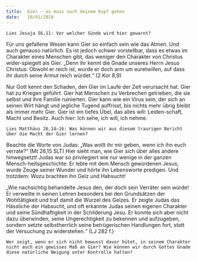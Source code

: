 ```yaml
---
title:  Gier – es muss nach deinem Kopf gehen
date:   10/01/2018
---
```


`Lies Jesaja 56,11: Vor welcher Sünde wird hier gewarnt?` 

Für uns gefallene Wesen kann Gier so einfach sein wie das Atmen. Und auch genauso natürlich. Es ist jedoch schwer vorstellbar, dass es etwas im Charakter eines Menschen gibt, das weniger den Charakter von Christus wider-spiegelt als Gier. „Denn ihr kennt die Gnade unseres Herrn Jesus Christus: Obwohl er reich ist, wurde er doch arm um euretwillen, auf dass ihr durch seine Armut reich würdet.“ (2 Kor 8,9) 

Nur Gott kennt den Schaden, den Gier im Laufe der Zeit verursacht hat. Gier hat zu Kriegen geführt. Gier hat Menschen zu Verbrechen getrieben, die sie selbst und ihre Familie ruinierten. Gier kann wie ein Virus sein, der sich an seinen Wirt hängt und jegliche Tugend auffrisst, bis nichts mehr übrig bleibt als immer mehr Gier. Gier ist ein tiefes Übel, das alles will: Leiden-schaft, Macht und Besitz. Auch hier: Ich sehe, ich will, ich nehme. 

`Lies Matthäus 26,14–16: Was können wir aus diesem traurigen Bericht über die Macht der Gier lernen?` 

Beachte die Worte von Judas: „Was wollt ihr mir geben, wenn ich ihn euch verrate?“ (Mt 26,15 SLT) Hier sieht man, wie Gier sich über alles andere hinwegsetzt! Judas war so privilegiert wie nur wenige in der ganzen Mensch-heitsgeschichte: Er lebte mit dem Mensch gewordenen Jesus, wurde Zeuge seiner Wunder und hörte ihn Lebensworte predigen. Und trotzdem: Wozu brachten ihn Geiz und Habsucht! 

„Wie nachsichtig behandelte Jesus den, der doch sein Verräter sein würde! Er verweilte in seinen Lehren besonders bei den Grundsätzen der Wohltätigkeit und traf damit die Wurzel des Geizes. Er zeigte Judas das Hässliche der Habsucht, und oft erkannte Judas seinen eigenen Charakter und seine Sündhaftigkeit in der Schilderung Jesu. Er konnte sich aber nicht dazu überwinden, seine Ungerechtigkeit zu bekennen und aufzugeben, sondern setzte selbstherrlich seine betrügerischen Handlungen fort, statt der Versuchung zu widerstehen.“ (LJ 282 f.) 

`Wer zeigt, wenn er sich nicht bewusst davor hütet, in seinem Charakter nicht auch ein gewisses Maß an Gier? Wie können wir durch Gottes Gnade diese natürliche Neigung unter Kontrolle halten?` 